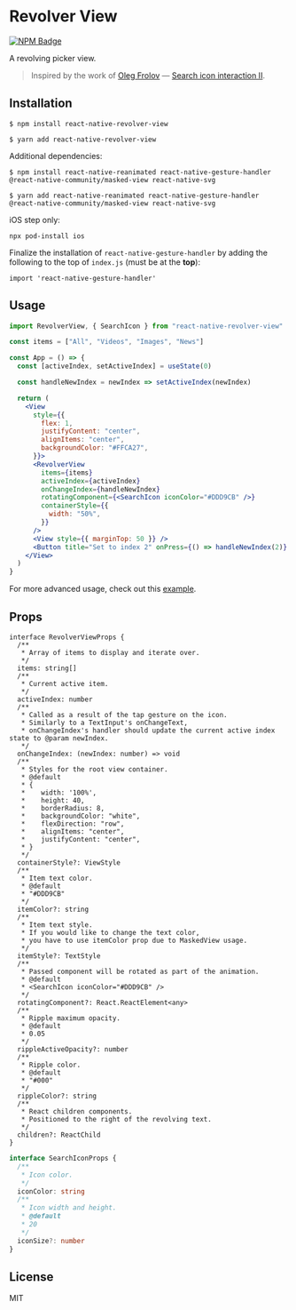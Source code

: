 # Revolver View

[![NPM Badge](https://img.shields.io/npm/v/react-native-revolver-view)](https://www.npmjs.com/package/react-native-revolver-view)

A revolving picker view.

> Inspired by the work of [Oleg Frolov](https://dribbble.com/Volorf) — [Search icon interaction II](https://dribbble.com/shots/4638987-Search-icon-interaction-II).

## Installation

```
$ npm install react-native-revolver-view
```

```
$ yarn add react-native-revolver-view
```

Additional dependencies:

```
$ npm install react-native-reanimated react-native-gesture-handler @react-native-community/masked-view react-native-svg
```

```
$ yarn add react-native-reanimated react-native-gesture-handler @react-native-community/masked-view react-native-svg
```

iOS step only:

`npx pod-install ios`

Finalize the installation of `react-native-gesture-handler` by adding the following to the top of `index.js` (must be at the **top**):

`import 'react-native-gesture-handler'`

## Usage

```jsx
import RevolverView, { SearchIcon } from "react-native-revolver-view"

const items = ["All", "Videos", "Images", "News"]

const App = () => {
  const [activeIndex, setActiveIndex] = useState(0)

  const handleNewIndex = newIndex => setActiveIndex(newIndex)

  return (
    <View
      style={{
        flex: 1,
        justifyContent: "center",
        alignItems: "center",
        backgroundColor: "#FFCA27",
      }}>
      <RevolverView
        items={items}
        activeIndex={activeIndex}
        onChangeIndex={handleNewIndex}
        rotatingComponent={<SearchIcon iconColor="#DDD9CB" />}
        containerStyle={{
          width: "50%",
        }}
      />
      <View style={{ marginTop: 50 }} />
      <Button title="Set to index 2" onPress={() => handleNewIndex(2)} />
    </View>
  )
}
```

For more advanced usage, check out this [example](https://github.com/osamaq/react-native-revolver-view/blob/master/example/App.tsx).

## Props

```tsx
interface RevolverViewProps {
  /**
   * Array of items to display and iterate over.
   */
  items: string[]
  /**
   * Current active item.
   */
  activeIndex: number
  /**
   * Called as a result of the tap gesture on the icon.
   * Similarly to a TextInput's onChangeText,
   * onChangeIndex's handler should update the current active index state to @param newIndex.
   */
  onChangeIndex: (newIndex: number) => void
  /**
   * Styles for the root view container.
   * @default
   * {
   *    width: '100%',
   *    height: 40,
   *    borderRadius: 8,
   *    backgroundColor: "white",
   *    flexDirection: "row",
   *    alignItems: "center",
   *    justifyContent: "center",
   * }
   */
  containerStyle?: ViewStyle
  /**
   * Item text color.
   * @default
   * "#DDD9CB"
   */
  itemColor?: string
  /**
   * Item text style.
   * If you would like to change the text color,
   * you have to use itemColor prop due to MaskedView usage.
   */
  itemStyle?: TextStyle
  /**
   * Passed component will be rotated as part of the animation.
   * @default
   * <SearchIcon iconColor="#DDD9CB" />
   */
  rotatingComponent?: React.ReactElement<any>
  /**
   * Ripple maximum opacity.
   * @default
   * 0.05
   */
  rippleActiveOpacity?: number
  /**
   * Ripple color.
   * @default
   * "#000"
   */
  rippleColor?: string
  /**
   * React children components.
   * Positioned to the right of the revolving text.
   */
  children?: ReactChild
}
```

```ts
interface SearchIconProps {
  /**
   * Icon color.
   */
  iconColor: string
  /**
   * Icon width and height.
   * @default
   * 20
   */
  iconSize?: number
}
```

## License

MIT

